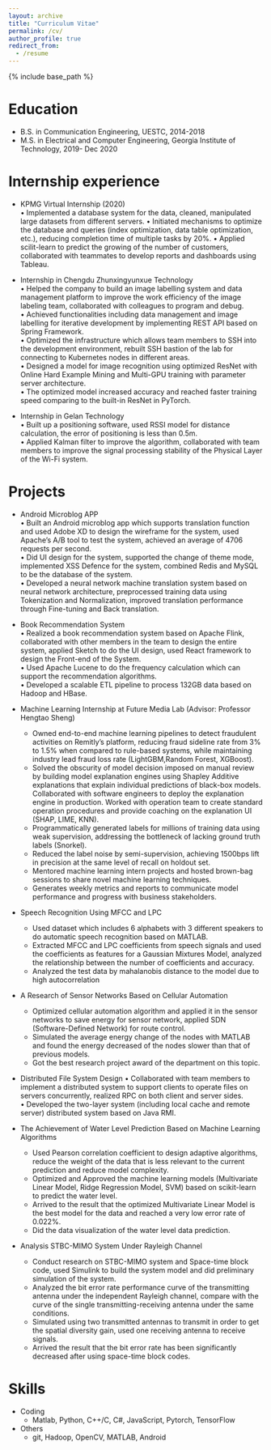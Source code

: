 ```yaml
---
layout: archive
title: "Curriculum Vitae"
permalink: /cv/
author_profile: true
redirect_from:
  - /resume
---
```


{% include base_path %}

Education
======
* B.S. in Communication Engineering, UESTC, 2014-2018
* M.S. in Electrical and Computer Engineering, Georgia Institute of Technology, 2019- Dec 2020  

Internship experience
======
* KPMG Virtual Internship (2020)                                                                                                  	       
•	Implemented a database system for the data, cleaned, manipulated large datasets from different servers. 
•	Initiated mechanisms to optimize the database and queries (index optimization, data table optimization, etc.), reducing completion time of multiple tasks by 20%.
•	Applied scilit-learn to predict the growing of the number of customers, collaborated with teammates to develop reports and dashboards using Tableau.
    

* Internship in Chengdu Zhunxingyunxue Technology                                                                             	                   
•	Helped the company to build an image labelling system and data management platform to improve the work efficiency of the image labeling team, collaborated with colleagues to program and debug.         
•	Achieved functionalities including data management and image labelling for iterative development by implementing REST API based on Spring Framework.          
•	Optimized the infrastructure which allows team members to SSH into the development environment, rebuilt SSH bastion of the lab for connecting to Kubernetes nodes in different areas.         
•	Designed a model for image recognition using optimized ResNet with Online Hard Example Mining and Multi-GPU training with parameter server architecture.         
•	The optimized model increased accuracy and reached faster training speed comparing to the built-in ResNet in PyTorch.       
    

* Internship in Gelan Technology                                                                             	                   
•	Built up a positioning software, used RSSI model for distance calculation, the error of positioning is less than 0.5m.            
•	Applied Kalman filter to improve the algorithm, collaborated with team members to improve the signal processing stability of the Physical Layer of the Wi-Fi system.            


 


Projects
======             


* Android Microblog APP                                                                                       
  •	Built an Android microblog app which supports translation function and used Adobe XD to design the wireframe for the system, used Apache’s A/B tool to test the system, achieved an average of 4706 requests per second.      
•	Did UI design for the system, supported the change of theme mode, implemented XSS Defence for the system, combined Redis and MySQL to be the database of the system.      
•	Developed a neural network machine translation system based on neural network architecture, preprocessed training data using Tokenization and Normalization, improved translation performance through Fine-tuning and Back translation.      
      


* Book Recommendation System                                                                                       
  •	Realized a book recommendation system based on Apache Flink, collaborated with other members in the team to design the entire system, applied Sketch to do the UI design, used React framework to design the Front-end of the System.      
•	Used Apache Lucene to do the frequency calculation which can support the recommendation algorithms.      
•	Developed a scalable ETL pipeline to process 132GB data based on Hadoop and HBase.      

  
  
  
  
* Machine Learning Internship at Future Media Lab (Advisor: Professor Hengtao Sheng)                                                                                     
  *	Owned end-to-end machine learning pipelines to detect fraudulent activities on Remitly’s platform, reducing fraud sideline rate from 3% to 1.5% when compared to rule-based systems, while maintaining industry lead fraud loss rate (LightGBM,Random Forest, XGBoost).                  
  *	Solved the obscurity of model decision imposed on manual review by building model explanation engines using Shapley Additive explanations that explain individual predictions of black-box models. Collaborated with software engineers to deploy the explanation engine in production. Worked with operation team to create standard operation procedures and provide coaching on the explanation UI (SHAP, LIME, KNN).                          
  *	Programmatically generated labels for millions of training data using weak supervision, addressing the bottleneck of lacking ground truth labels (Snorkel).     
  * Reduced the label noise by semi-supervision, achieving 1500bps lift in precision at the same level of recall on holdout set.      
  * Mentored machine learning intern projects and hosted brown-bag sessions to share novel machine learning techniques.      
  * Generates weekly metrics and reports to communicate model performance and progress with business stakeholders.       





* Speech Recognition Using MFCC and LPC                                                                                       
  *	Used dataset which includes 6 alphabets with 3 different speakers to do automatic speech recognition based on MATLAB.     
  *	Extracted MFCC and LPC coefficients from speech signals and used the coefficients as features for a Gaussian Mixtures Model, analyzed the relationship between the number of coefficients and accuracy.                              
  *	Analyzed the test data by mahalanobis distance to the model due to high autocorrelation       


* A Research of Sensor Networks Based on Cellular Automation                                                                     
  *	Optimized cellular automation algorithm and applied it in the sensor networks to save energy for sensor network, applied SDN (Software-Defined Network) for route control.      
  *	Simulated the average energy change of the nodes with MATLAB and found the energy decreased of the nodes slower than that of previous models.      
  * Got the best research project award of the department on this topic.      


* Distributed File System Design 
•	Collaborated with team members to implement a distributed system to support clients to operate files on servers concurrently, realized RPC on both client and server sides.      
•	Developed the two-layer system (including local cache and remote server) distributed system based on Java RMI.      

 

* The Achievement of Water Level Prediction Based on Machine Learning Algorithms 
  * Used Pearson correlation coefficient to design adaptive algorithms, reduce the weight of the data that is less relevant to the current prediction and reduce model complexity.
  * Optimized and Approved the machine learning models (Multivariate Linear Model, Ridge Regression Model, SVM) based on scikit-learn to predict the water level. 
  * Arrived to the result that the optimized Multivariate Linear Model is the best model for the data and reached a very low error rate of 0.022%.
  * Did the data visualization of the water level data prediction.            
      
  
     
     
* Analysis STBC-MIMO System Under Rayleigh Channel
  * Conduct research on STBC-MIMO system and Space-time block code, used Simulink to build the system model and did preliminary simulation of the system.
  * Analyzed the bit error rate performance curve of the transmitting antenna under the independent Rayleigh channel, compare with the curve of the single transmitting-receiving antenna under the same conditions.
  * Simulated using two transmitted antennas to transmit in order to get the spatial diversity gain, used one receiving antenna to receive signals.
  * Arrived the result that the bit error rate has been significantly decreased after using space-time block codes. 
  
                 




Skills
======
* Coding
  * Matlab, Python, C++/C, C#, JavaScript, Pytorch, TensorFlow
* Others 
  * git, Hadoop, OpenCV, MATLAB, Android



